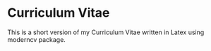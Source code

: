 # Curriculum Vitae
This is a short version of my Curriculum Vitae written in Latex using moderncv package.
